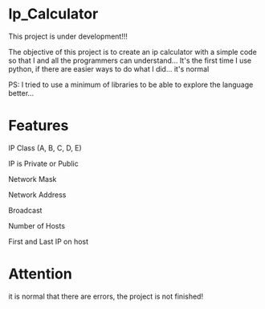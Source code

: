 # Ip_Calculator

This project is under development!!!

The objective of this project is to create an ip calculator with a simple code so that I and all the programmers can understand... It's the first time I use python, if there are easier ways to do what I did... it's normal


PS: I tried to use a minimum of libraries to be able to explore the language better...

# Features

IP Class (A, B, C, D, E)

IP is Private or Public

Network Mask

Network Address

Broadcast

Number of Hosts

First and Last IP on host

# Attention 
it is normal that there are errors, the project is not finished!

